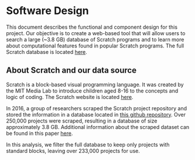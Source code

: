 # Software Design

This document describes the functional and component design for this project. Our objective is to create a web-based tool that will allow users to search a large (~3.8 GB) database of Scratch programs and to learn more about computational features found in popular Scratch programs. The full Scratch database is located [here](https://github.com/TUDelftScratchLab/ScratchDataset).

## About Scratch and our data source
Scratch is a block-based visual programming language. It was created by the MIT Media Lab to introduce children aged 8-16 to the concepts and logic of coding. The Scratch website is located [here](https://scratch.mit.edu).

In 2016, a group of researchers scraped the Scratch project repository and stored the information in a database located in [this github repository](https://github.com/TUDelftScratchLab/ScratchDataset). 
Over 250,000 projects were scraped, resulting in a database of size approximately 3.8 GB.
Additional information about the scraped dataset can be found in this paper [here](https://www.computer.org/csdl/pds/api/csdl/proceedings/download-article/12OmNzUPptD/pdf).

In this analysis, we filter the full database to keep only projects with standard blocks, leaving over 233,000 projects for use. 
